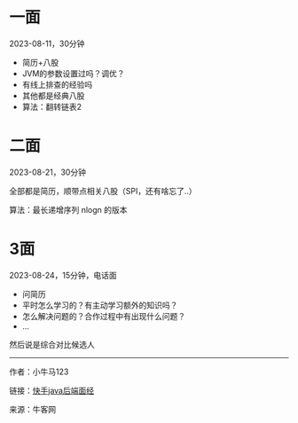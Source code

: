 # 一面 

2023-08-11，30分钟

+ 简历+八股
+ JVM的参数设置过吗？调优？
+ 有线上排查的经验吗
+ 其他都是经典八股
+ 算法：翻转链表2

# 二面 

2023-08-21，30分钟

全部都是简历，顺带点相关八股（SPI，还有啥忘了..）

算法：最长递增序列 nlogn 的版本

# 3面 

2023-08-24，15分钟，电话面

+ 问简历
+ 平时怎么学习的？有主动学习额外的知识吗？
+ 怎么解决问题的？合作过程中有出现什么问题？
+ ...

然后说是综合对比候选人

------
作者：小牛马123

链接：[快手java后端面经](https://www.nowcoder.com/feed/main/detail/e7351b351264448bb6ebda9ed2d2aa74)

来源：牛客网